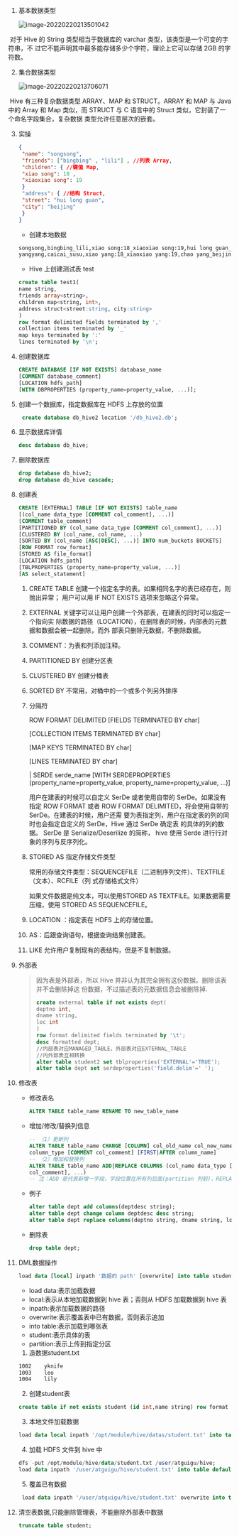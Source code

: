 1. 基本数据类型

   ![image-20220220213501042](/Users/yknife/Documents/笔记/截图/image-20220220213501042.png)

​		对于 Hive 的 String 类型相当于数据库的 varchar 类型，该类型是一个可变的字符串，不 过它不能声明其中最多能存储多少个字符，理论上它可以存储 2GB 的字符数。

2. 集合数据类型

   ![image-20220220213706071](/Users/yknife/Documents/笔记/截图/image-20220220213706071.png)

​	Hive 有三种复杂数据类型 ARRAY、MAP 和 STRUCT。ARRAY 和 MAP 与 Java 中的 Array 和 Map 类似，而 STRUCT 与 C 语言中的 Struct 类似，它封装了一个命名字段集合，复杂数据 类型允许任意层次的嵌套。

3. 实操

   ```json
   {
    "name": "songsong",
    "friends": ["bingbing" , "lili"] , //列表 Array,
    "children": { //键值 Map,
    "xiao song": 18 ,
    "xiaoxiao song": 19
    }
    "address": { //结构 Struct,
    "street": "hui long guan",
    "city": "beijing"
    }
   }
   ```

   * 创建本地数据

   ```sh
   songsong,bingbing_lili,xiao song:18_xiaoxiao song:19,hui long guan_beijing
   yangyang,caicai_susu,xiao yang:18_xiaoxiao yang:19,chao yang_beijing
   ```

   * Hive 上创建测试表 test

   ```sql
   create table test1(
   name string,
   friends array<string>,
   children map<string, int>,
   address struct<street:string, city:string>
   )
   row format delimited fields terminated by ','
   collection items terminated by '_'
   map keys terminated by ':'
   lines terminated by '\n';
   ```

4. 创建数据库

   ```sql
   CREATE DATABASE [IF NOT EXISTS] database_name
   [COMMENT database_comment]
   [LOCATION hdfs_path]
   [WITH DBPROPERTIES (property_name=property_value, ...)];
   ```

5. 创建一个数据库，指定数据库在 HDFS 上存放的位置

   ```sql
    create database db_hive2 location '/db_hive2.db';
   ```

6. 显示数据库详情

   ```sql
   desc database db_hive;
   ```

7. 删除数据库

   ```sql
   drop database db_hive2;
   drop database db_hive cascade;
   ```

8. 创建表

   ```sql
   CREATE [EXTERNAL] TABLE [IF NOT EXISTS] table_name
   [(col_name data_type [COMMENT col_comment], ...)]
   [COMMENT table_comment]
   [PARTITIONED BY (col_name data_type [COMMENT col_comment], ...)]
   [CLUSTERED BY (col_name, col_name, ...)
   [SORTED BY (col_name [ASC|DESC], ...)] INTO num_buckets BUCKETS]
   [ROW FORMAT row_format]
   [STORED AS file_format]
   [LOCATION hdfs_path]
   [TBLPROPERTIES (property_name=property_value, ...)]
   [AS select_statement]
   ```

   1. CREATE TABLE 创建一个指定名字的表。如果相同名字的表已经存在，则抛出异常； 用户可以用 IF NOT EXISTS 选项来忽略这个异常。

   2. EXTERNAL 关键字可以让用户创建一个外部表，在建表的同时可以指定一个指向实 际数据的路径（LOCATION），在删除表的时候，内部表的元数据和数据会被一起删除，而外 部表只删除元数据，不删除数据。

   3. COMMENT：为表和列添加注释。

   4. PARTITIONED BY 创建分区表

   5. CLUSTERED BY 创建分桶表

   6. SORTED BY 不常用，对桶中的一个或多个列另外排序

   7. 分隔符

      ROW FORMAT DELIMITED [FIELDS TERMINATED BY char] 

      [COLLECTION ITEMS TERMINATED BY char] 

      [MAP KEYS TERMINATED BY char]

       [LINES TERMINATED BY char] 

      | SERDE serde_name [WITH SERDEPROPERTIES (property_name=property_value, property_name=property_value, ...)] 

      用户在建表的时候可以自定义 SerDe 或者使用自带的 SerDe。如果没有指定 ROW FORMAT 或者 ROW FORMAT DELIMITED，将会使用自带的 SerDe。在建表的时候，用户还需 要为表指定列，用户在指定表的列的同时也会指定自定义的 SerDe，Hive 通过 SerDe 确定表 的具体的列的数据。 SerDe 是 Serialize/Deserilize 的简称， hive 使用 Serde 进行行对象的序列与反序列化。

   8. STORED AS 指定存储文件类型

      常用的存储文件类型：SEQUENCEFILE（二进制序列文件）、TEXTFILE（文本）、RCFILE（列 式存储格式文件）

      如果文件数据是纯文本，可以使用STORED AS TEXTFILE。如果数据需要压缩，使用 STORED AS SEQUENCEFILE。

   9. LOCATION ：指定表在 HDFS 上的存储位置。

   10. AS：后跟查询语句，根据查询结果创建表。

   11. LIKE 允许用户复制现有的表结构，但是不复制数据。

9. 外部表

   > 因为表是外部表，所以 Hive 并非认为其完全拥有这份数据。删除该表并不会删除掉这 份数据，不过描述表的元数据信息会被删除掉.
   >
   > ```sql
   > create external table if not exists dept(
   > deptno int,
   > dname string,
   > loc int
   > )
   > row format delimited fields terminated by '\t';
   > desc formatted dept;
   > //内部表对应MANAGED_TABLE，外部表对应EXTERNAL_TABLE
   > //内外部表互相转换
   > alter table student2 set tblproperties('EXTERNAL'='TRUE');
   > alter table dept set serdeproperties('field.delim'=' ');
   > ```

10. 修改表

    * 修改表名

      ```sql
      ALTER TABLE table_name RENAME TO new_table_name
      ```

    * 增加/修改/替换列信息

      ```sql
      -- （1）更新列
      ALTER TABLE table_name CHANGE [COLUMN] col_old_name col_new_name
      column_type [COMMENT col_comment] [FIRST|AFTER column_name]
      -- （2）增加和替换列
      ALTER TABLE table_name ADD|REPLACE COLUMNS (col_name data_type [COMMENT
      col_comment], ...) 
      -- 注：ADD 是代表新增一字段，字段位置在所有列后面(partition 列前)，REPLACE 则是表示替换表中所有字段。
      ```

    * 例子

      ```sql
      alter table dept add columns(deptdesc string);
      alter table dept change column deptdesc desc string;
      alter table dept replace columns(deptno string, dname string, loc string);
      ```

    * 删除表

      ```sql
      drop table dept;
      ```

11. DML数据操作

    ```sql
    load data [local] inpath '数据的 path' [overwrite] into table student [partition (partcol1=val1,…)];
    ```

    * load data:表示加载数据
    * local:表示从本地加载数据到 hive 表；否则从 HDFS 加载数据到 hive 表
    * inpath:表示加载数据的路径
    * overwrite:表示覆盖表中已有数据，否则表示追加
    * into table:表示加载到哪张表
    * student:表示具体的表
    * partition:表示上传到指定分区

    1. 造数据student.txt

    ```sh
    1002	yknife
    1003	leo
    1004	lily
    ```

    2. 创建student表

    ```sql
    create table if not exists student (id int,name string) row format delimited fields terminated by '\t';
    ```

    3. 本地文件加载数据

    ```sql
    load data local inpath '/opt/module/hive/datas/student.txt' into table default.student;
    ```

    4. 加载 HDFS 文件到 hive 中

    ```sql
    dfs -put /opt/module/hive/data/student.txt /user/atguigu/hive;
    load data inpath '/user/atguigu/hive/student.txt' into table default.student;
    ```

    5. 覆盖已有数据

    ```sql
     load data inpath '/user/atguigu/hive/student.txt' overwrite into table default.student;
    ```

12. 清空表数据,只能删除管理表，不能删除外部表中数据

    ```sql
    truncate table student;
    ```

    

